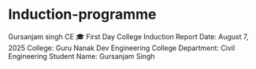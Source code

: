 # Induction-programme
Gursanjam singh CE
🎓 First Day College Induction Report
Date: August 7, 2025
College: Guru Nanak Dev Engineering College
Department: Civil Engineering
Student Name: Gursanjam Singh
